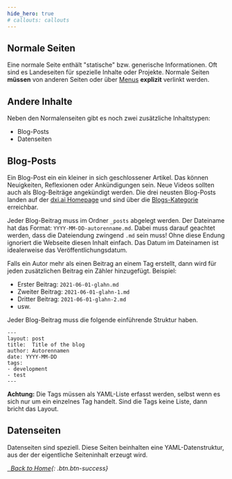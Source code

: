 ```yaml
---
hide_hero: true
# callouts: callouts
---
```


## Normale Seiten

Eine normale Seite enthält "statische" bzw. generische Informationen. Oft sind es Landeseiten für spezielle Inhalte oder Projekte. Normale Seiten **müssen** von anderen Seiten oder über [Menus](https://www.dxi.ai/styleguide/#nicht-fertig) **explizit** verlinkt werden.

## Andere Inhalte

Neben den Normalenseiten gibt es noch zwei zusätzliche Inhaltstypen: 

- Blog-Posts 
- Datenseiten

## Blog-Posts 

Ein Blog-Post ein ein kleiner in sich geschlossener Artikel. Das können Neuigkeiten, Reflexionen oder Ankündigungen sein. Neue Videos sollten auch als Blog-Beiträge angekündigt werden. Die drei neusten Blog-Posts landen auf der [dxi.ai Homepage](https://www.dxi.ai/) und sind über die [Blogs-Kategorie](https://www.dxi.ai/blog/) erreichbar.

Jeder Blog-Beitrag muss im Ordner `_posts` abgelegt werden. Der Dateiname hat das Format: `YYYY-MM-DD-autorenname.md`. Dabei muss darauf geachtet werden, dass die Dateiendung zwingend `.md` sein muss! Ohne diese Endung ignoriert die Webseite diesen Inhalt einfach. Das Datum im Dateinamen ist idealerweise das Veröffentlichungsdatum.

Falls ein Autor mehr als einen Beitrag an einem Tag erstellt, dann wird für jeden zusätzlichen Beitrag ein Zähler hinzugefügt. Beispiel:

- Erster Beitrag: `2021-06-01-glahn.md`
- Zweiter Beitrag: `2021-06-01-glahn-1.md`
- Dritter Beitrag: `2021-06-01-glahn-2.md`
- usw.

Jeder Blog-Beitrag muss die folgende einführende Struktur haben.

```
---
layout: post
title:  Title of the blog
author: Autorennamen
date: YYYY-MM-DD
tags: 
- development
- test
---
```

**Achtung:** Die Tags müssen als YAML-Liste erfasst werden, selbst wenn es sich nur um ein einzelnes Tag handelt. Sind die Tags keine Liste, dann bricht das Layout.

## Datenseiten

Datenseiten sind speziell. Diese Seiten beinhalten eine YAML-Datenstruktur, aus der der eigentliche Seiteninhalt erzeugt wird. 

[<i class="fa fa-home"/> &nbsp; Back to Home](https://www.dxi.ai/styleguide/){: .btn.btn-success}
